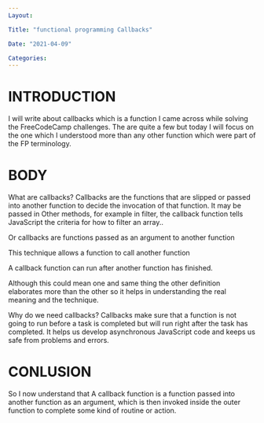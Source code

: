 ```yaml
---
Layout:

Title: "functional programming Callbacks"

Date: "2021-04-09"

Categories:
---
```

# INTRODUCTION
I will write about callbacks which is a function I came across while solving the FreeCodeCamp challenges. The are quite a few but today I will focus on the one which I understood more than any other function which were part of the FP terminology.


# BODY 
What are callbacks?
Callbacks are the functions that are slipped or passed into another function to decide the invocation of that function. It may be passed in Other methods, for example in filter, the callback function tells JavaScript the criteria for how to filter an array..

Or 
callbacks are functions passed as an argument to another function

This technique allows a function to call another function

A callback function can run after another function has finished.

Although this could mean one and same thing the other definition elaborates more than the other so it helps in understanding the real meaning and the technique.

Why do we need callbacks?
Callbacks make sure that a function is not going to run before a task is completed but will run right after the task has completed. It helps us develop asynchronous JavaScript code and keeps us safe from problems and errors.


# CONLUSION
So I now understand that A callback function is a function passed into another function as an argument, which is then invoked inside the outer function to complete some kind of routine or action.

